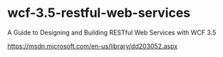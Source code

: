 # wcf-3.5-restful-web-services
A Guide to Designing and Building RESTful Web Services with WCF 3.5

https://msdn.microsoft.com/en-us/library/dd203052.aspx
